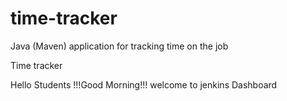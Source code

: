 # time-tracker
Java (Maven) application for tracking time on the job

Time tracker

Hello Students !!!Good Morning!!! welcome to jenkins Dashboard
